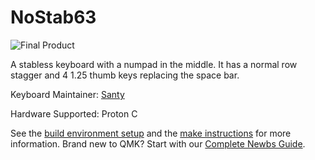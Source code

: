 # NoStab63

![Final Product](https://imgur.com/rkuWpKd)

A stabless keyboard with a numpad in the middle. It has a normal row stagger and 4 1.25 thumb keys replacing the space bar.

Keyboard Maintainer: [Santy](https://github.com/santy81855)

Hardware Supported: Proton C

See the [build environment setup](https://docs.qmk.fm/#/getting_started_build_tools) and the [make instructions](https://docs.qmk.fm/#/getting_started_make_guide) for more information. Brand new to QMK? Start with our [Complete Newbs Guide](https://docs.qmk.fm/#/newbs).
